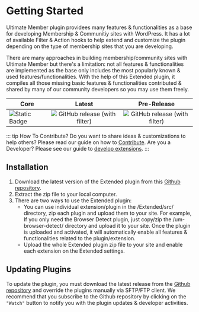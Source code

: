 

# Getting Started

Ultimate Member plugin providees many features & functionalities as a base for developing Membership & Communitiy sites with WordPress. It has a lot of available Filter & Action hooks to help extend and customize the plugin depending on the type of membership sites that you are developing. 

There are many approaches in building membership/community sites with Ultimate Member but there's a limitation: not all features & functionalities are implemented as the base only includes the most popularly known & used features/functionalities. With the help of this Extended plugin, it compiles all those missing basic features & functionalities contributed & shared by many of our community developers so you may use them freely.


| Core       |      Latest     |      Pre-Release     | 
| ------------- | :-----------: | :-----------: |
| ![Static Badge](https://img.shields.io/badge/Requires-version_2.6.8+-7856ff) | ![GitHub release (with filter)](https://img.shields.io/github/v/release/ultimatemember/Extended?label=Latest%20Release)| ![GitHub release (with filter)](https://img.shields.io/github/v/release/ultimatemember/Extended?filter=2.0.0-beta2&label=Version)


::: tip How To Contribute?
Do you want to share ideas & customizations to help others? Please read our guide on how to [Contribute](developer/how-to-contribute). Are you a Developer? Please see our guide to [develop extensions](developer/create-extensions/).
:::

## Installation

1. Download the latest version of the Extended plugin from this [Github repository](https://github.com/ultimatemember/Extended/releases).
2. Extract the zip file to your local computer.
3. There are two ways to use the Extended plugin:
    - You can use individual extension/plugin in the /Extended/src/ directory, zip each plugin and upload them to your site. For example, If you only need the Browser Detect plugin, just copy/zip the /um-browser-detect/ directory and upload it to your site. Once the plugin is uploaded and activated, it will automatically enable all features & functionalities related to the plugin/extension.
    - Upload the whole Extended plugin zip file to your site and enable each extension on the Extended settings.

## Updating Plugins

To update the plugin, you must download the latest release from the [Github repository](https://github.com/ultimatemember/Extended/releases) and override the plugins manually via SFTP/FTP client. We recommend that you subscribe to the Github repository by clicking on the `"Watch"` button to notify you with the plugin updates & developer activities.